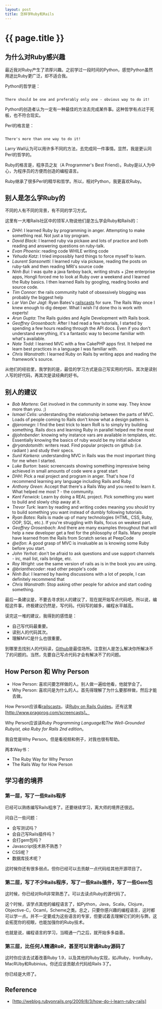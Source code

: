 ```yaml
---
layout: post
title: 怎样学Ruby和Rails
---
```


# {{ page.title }}

## 为什么对Ruby感兴趣

最近我对Ruby产生了浓厚兴趣。之前学过一段时间的Python，感觉Python虽然用途比Ruby更广泛，却不适合我。

Python的哲学是：

<code>
There should be one and preferably only one - obvious way to do it!
</code>

Python的创造者认为一定有一种最佳的方法去完成某件事。这种哲学有点过于死板，也不符合现实。

Perl的格言是：

<code>
There's more than one way to do it!
</code>

Larry Wall认为可以用许多不同的方法，去完成同一件事情。显然，我是更认同Perl的哲学的。

Ruby的格言是，程序员之友（A Programmer's Best Friend）。Ruby是以人为中心，为程序员的方便而创造的编程语言。

Ruby继承了很多Perl的精华和哲学。所以，相对Python，我更喜欢Ruby。

## 别人是怎么学Ruby的

不同的人有不同的背景，有不同的学习方式。

这里有一大堆Rails社区中的领军人物说他们是怎么学会Ruby和Rails的：

 * *DHH*: I learned Ruby by programming in anger. Attempting to make something real. Not just a toy program.
 * *David Black*: I learned ruby via pickaxe and lots of practice and both reading and answering questions on ruby-talk.
 * *Evan Phoenix*: reading code WHILE writing code
 * *Yehuda Katz*: I tried impossibly hard things to force myself to learn.
 * *Laurent Sansonetti*: I learned ruby via pickaxe, reading the posts on ruby-talk and then reading MRI's source code
 * *Ninh Bui*: I was quite a java fanboy back, writing struts + j2ee enterprise apps, Hongli forced me to look at Ruby over a weekend and I learned the Ruby basics. I then learned Rails by googling, reading books and source code.
 * *Tim Connor*: the rails community habit of obsessively blogging was probably the biggest help
 * *Lar Van Der Jagt*: Ryan Bates's [railscasts](http://railscasts.com/) for sure. The Rails Way once I knew enough to dig deeper. What I wish I'd done tho is work with experts!
 * *Arun Gupta*: The Rails guides and Agile Development with Rails book.
 * *Geoffrey Grosenbach*: After I had read a few tutorials, I started by spending a few hours reading through the API docs. Even if you don't understand everything, it's a fantastic way to become familiar with what's available.
 * *Nate Todd*: I learned MVC with a few CakePHP apps first. It helped me learn best practices in a language I was familiar with.
 * *Chris Wanstrath*: I learned Ruby on Rails by writing apps and reading the framework's source.

从他们的经验里，我学到的是，最佳的学习方式是自己写实用的代码，其次是读别人写的好代码，再其次是读经典的好书。

## 别人的建议

 * *Bob Martens*: Get involved in the community in some way. They know more than you. ;)
 * *Ismael Celis*: understanding the relationship between the parts of MVC. Loads of people coming to Rails don't know what a design pattern is.
 * *@jeromegn*: I find the best trick to learn RoR is to simply try building something. Rails docs and learning Ruby in parallel helped me the most
 * *@johnbender*: knowing why instance vars are available in templates, etc. Essentially knowing the basics of ruby would be my initial advice
 * *@ryandotsmith*: writers read. Find popular projects on github (i.e. radiant ) and study their specs.
 * *Sunil Karkera*: understanding MVC in Rails was the most important thing for me when I started.
 * *Luke Burton*: basic screencasts showing something impressive being achieved in small amounts of code were a great start
 * *DHH*: Pick a real project and program in anger. That's how I'd recommend learning any language including Rails and Ruby.
 * *Anthony Green*: Accept that there's a Rails Way and you need to learn it. What helped me most ? - the community.
 * *Kent Fenwick*: Learn by doing a REAL project. Pick something you want to build and slowly chip away at it.
 * *Trevor Turk*: learn by reading and writing codes meaning you should try to build something you want instead of dumbly following tutorials.
 * *Ryan Bates*: Rails is made up of many technologies (HTML, CSS, Ruby, OOP, SQL, etc.). If you're struggling with Rails, focus on weakest part.
 * *Geoffrey Grosenbach*: And there are many examples throughout that will help a new developer get a feel for the philosophy of Rails. Many people have learned from the Rails from Scratch series at PeepCode
 * *@eifon*: A good grasp of MVC is invaluable as is knowing some Ruby before you start.
 * *John Yerhot*: don't be afraid to ask questions and use support channels - irc, mail list, rails bridge, etc.
 * *Roy Wright*: use the same version of rails as is in the book you are using.
 * *@brianthecoder*: read other people's code
 * *Ninh Bui*: I learned by having discussions with a lot of people, I can definitely recommend that
 * *Chris Wanstrath*: Stop asking other people for advice and start coding something.

最后一条建议是，不要去寻求别人的建议了，现在就开始写点代码吧。所以说，编程这件事，终极建议仍然是，写代码。代码写的越多，编程水平越高。

读完这一堆的建议，我得到的感悟是：

 * 自己写代码最重要。
 * 读别人的代码其次。
 * 理解MVC是什么也很重要。
 
到哪里去找别人的代码读，[Github](https://github.com)是最佳场所。注意别人是怎么解决你所解决不了的问题的。当然，先要自己写点代码才会有解决不了的问题。
## How Person 和 Why Person

 * How Person: 喜欢问要怎样做的人。别人做一遍给他看，他就学会了。
 * Why Person: 喜欢问是为什么的人。首先得理解了为什么要那样做，然后才能去做。
 
How Person应该看[railscasts](http://railscasts.com/)，读[Ruby on Rails Guides](http://guides.rubyonrails.org/)。还有这里[http://www.pragprog.com/screencasts]。

Why Person应该读*Ruby Programming Language*和*The Well-Grounded Rubyist, aka Ruby for Rails 2nd edition*。

我自觉是Why Person。但是看视频和例子，对我也很有帮助。

两本Way书：

 * The Ruby Way for Why Person
 * The Rails Way for How Person


## 学习者的境界
### 第一层，写了一些Rails程序

已经可以熟练编写Rails程序了。还要继续学习，离大师的境界还很远。

问自己一些问题：

 * 会写测试吗？
 * 会自己写Rails插件吗？
 * 会打gem包吗？
 * Javascript技术熟不熟悉？
 * CSS呢？
 * 数据库技术呢？

这时候你还有很多弱点。但你已经可以去贡献一点代码给其他开源项目了。

### 第二层，写了不少Rails程序，写了一些Rails插件，写了一些Gem包

这时候，你已经对RoR非常熟悉了。可以去读点Ruby的源代码了。

这个时候，该学点其他的编程语言了，如Python，Java，Scala，Clojure，Objective-C，Ocaml，Scheme之类。总之，只要你感兴趣的编程语言，这时都可以学一点。并不一定要成为这些语言的专家，但要试着去理解它们的利与弊。这会拓宽你的视眼，也能加强你的Ruby技术。

也就是说，编程语言的学习，当精通一门之后，就开始多多益善。

### 第三层，比任何人精通RoR，甚至可以背诵Ruby源码了

这时你应该去试着改善Ruby 1.9，以及其他的Ruby实现，如JRuby，IronRuby，MacRUby和Rubinius。你还应该贡献点代码给Rails 3了。

你已经是大师了。

## Reference
 * [http://weblog.rubyonrails.org/2009/8/3/how-do-i-learn-ruby-rails]
